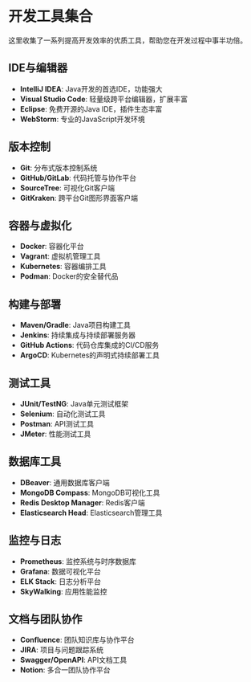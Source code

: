 # 开发工具集合

这里收集了一系列提高开发效率的优质工具，帮助您在开发过程中事半功倍。

## IDE与编辑器

* **IntelliJ IDEA**: Java开发的首选IDE，功能强大
* **Visual Studio Code**: 轻量级跨平台编辑器，扩展丰富
* **Eclipse**: 免费开源的Java IDE，插件生态丰富
* **WebStorm**: 专业的JavaScript开发环境

## 版本控制

* **Git**: 分布式版本控制系统
* **GitHub/GitLab**: 代码托管与协作平台
* **SourceTree**: 可视化Git客户端
* **GitKraken**: 跨平台Git图形界面客户端

## 容器与虚拟化

* **Docker**: 容器化平台
* **Vagrant**: 虚拟机管理工具
* **Kubernetes**: 容器编排工具
* **Podman**: Docker的安全替代品

## 构建与部署

* **Maven/Gradle**: Java项目构建工具
* **Jenkins**: 持续集成与持续部署服务器
* **GitHub Actions**: 代码仓库集成的CI/CD服务
* **ArgoCD**: Kubernetes的声明式持续部署工具

## 测试工具

* **JUnit/TestNG**: Java单元测试框架
* **Selenium**: 自动化测试工具
* **Postman**: API测试工具
* **JMeter**: 性能测试工具

## 数据库工具

* **DBeaver**: 通用数据库客户端
* **MongoDB Compass**: MongoDB可视化工具
* **Redis Desktop Manager**: Redis客户端
* **Elasticsearch Head**: Elasticsearch管理工具

## 监控与日志

* **Prometheus**: 监控系统与时序数据库
* **Grafana**: 数据可视化平台
* **ELK Stack**: 日志分析平台
* **SkyWalking**: 应用性能监控

## 文档与团队协作

* **Confluence**: 团队知识库与协作平台
* **JIRA**: 项目与问题跟踪系统
* **Swagger/OpenAPI**: API文档工具
* **Notion**: 多合一团队协作平台
